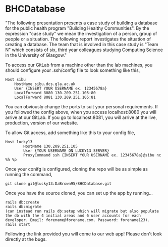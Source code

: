 # BHCDatabase

"The following presentation presents a case study of building a database for the public health program "Building Healthy Communities". By the expression "case study" we mean the investigation of a person, group of people or a situation. The following report investigates the situation of creating a database. The team that is involved in this case study is "Team N" which consists of six, third year colleagues studying Computing Science in the University of Glasgow."

To access our GitLab from a machine other than the lab machines, you should configure your .ssh/config file to look something like this,

    Host sibu
        HostName sibu.dcs.gla.ac.uk
        User {INSERT YOUR USERNAME ex. 12345678a}
        LocalForward 8080 130.209.251.105:80
        LocalForward 8081 130.209.251.105:81
        
You can obviously change the ports to suit your personal requirements. If you followed the config above, when you access localhost:8080 you will arrive at our GitLab. If you go to localhost:8081, you will arrive at the live, production, version of our website.

To allow Git access, add something like this to your config file,

    Host lucky13
            HostName 130.209.251.105
            User {YOUR USERNAME ON LUCKY13 SERVER}
            ProxyCommand ssh {INSERT YOUR USERNAME ex. 12345678a}@sibu nc %h %p
            
Once your conifg is configured, cloning the repo will be as simple as running the command,

    git clone git@lucky13:DaBrown95/BHCDatabase.git
            
Once you have the source cloned, you can set up the app by running...

    rails db:create
    rails db:migrate
    (can instead run rails db:setup which will migrate but also populate the db with the 4 initial areas and 6 user accounts for each developer. Email: forename@forename.com. Password: forename123).
    rails start
    
Following the link provided you will come to our web app! Please don't look directly at the bugs.
        